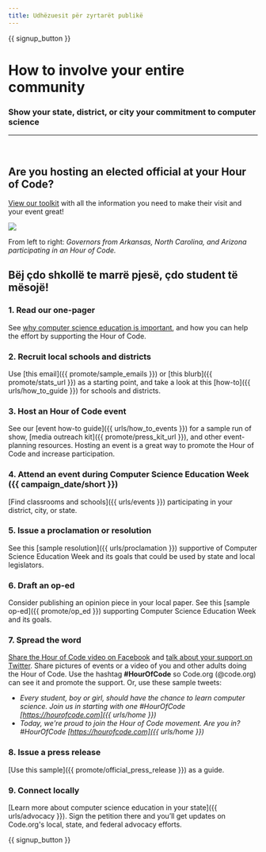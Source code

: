 ```yaml
---
title: Udhëzuesit për zyrtarët publikë
---
```


{{ signup_button }}

# How to involve your entire community

### Show your state, district, or city your commitment to computer science

* * *

</br>

## Are you hosting an elected official at your Hour of Code?

[View our toolkit](/files/elected-official.pdf) with all the information you need to make their visit and your event great!

![](/images/fit-800/hoc_govs.png)

From left to right: *Governors from Arkansas, North Carolina, and Arizona participating in an Hour of Code.*

## Bëj çdo shkollë te marrë pjesë, çdo student të mësojë!

### 1. Read our one-pager

See [why computer science education is important](/files/hoc-one-pager.pdf), and how you can help the effort by supporting the Hour of Code.

### 2. Recruit local schools and districts

Use [this email]({{ promote/sample_emails }}) or [this blurb]({{ promote/stats_url }}) as a starting point, and take a look at this [how-to]({{ urls/how_to_guide }}) for schools and districts.

### 3. Host an Hour of Code event

See our [event how-to guide]({{ urls/how_to_events }}) for a sample run of show, [media outreach kit]({{ promote/press_kit_url }}), and other event-planning resources. Hosting an event is a great way to promote the Hour of Code and increase participation.

### 4. Attend an event during Computer Science Education Week ({{ campaign_date/short }})

[Find classrooms and schools]({{ urls/events }}) participating in your district, city, or state.

### 5. Issue a proclamation or resolution

See this [sample resolution]({{ urls/proclamation }}) supportive of Computer Science Education Week and its goals that could be used by state and local legislators.

### 6. Draft an op-ed

Consider publishing an opinion piece in your local paper. See this [sample op-ed]({{ promote/op_ed }}) supporting Computer Science Education Week and its goals.

### 7. Spread the word

[Share the Hour of Code video on Facebook](https://www.facebook.com/sharer/sharer.php?u=http%3A%2F%2Fhourofcode.com%2Fus) and [talk about your support on Twitter](https://twitter.com/intent/tweet?url=http%3A%2F%2Fhourofcode.com&text=I%27m%20participating%20in%20this%20year%27s%20%23HourOfCode%2C%20are%20you%3F%20%40codeorg&original_referer=https%3A%2F%2Fwww.google.com%2Furl%3Fq%3Dhttps%253A%252F%252Ftwitter.com%252Fshare%253Fhashtags%253D%2526amp%253Brelated%253Dcodeorg%2526amp%253Btext%253DI%252527m%252Bparticipating%252Bin%252Bthis%252Byear%252527s%252B%252523HourOfCode%25252C%252Bare%252Byou%25253F%252B%252540codeorg%2526amp%253Burl%253Dhttp%25253A%25252F%25252Fhourofcode.com%26sa%3DD%26sntz%3D1%26usg%3DAFQjCNE1GLTUbKZfMlEh9Aj5w0iswz6PYQ&related=codeorg&hashtags=). Share pictures of events or a video of you and other adults doing the Hour of Code. Use the hashtag **#HourOfCode** so Code.org (@code.org) can see it and promote the support. Or, use these sample tweets:

- *Every student, boy or girl, should have the chance to learn computer science. Join us in starting with one #HourOfCode [https://hourofcode.com]({{ urls/home }})*
- *Today, we're proud to join the Hour of Code movement. Are you in? #HourOfCode [https://hourofcode.com]({{ urls/home }})*

### 8. Issue a press release

[Use this sample]({{ promote/official_press_release }}) as a guide.

### 9. Connect locally

[Learn more about computer science education in your state]({{ urls/advocacy }}). Sign the petition there and you’ll get updates on Code.org's local, state, and federal advocacy efforts.

{{ signup_button }}
